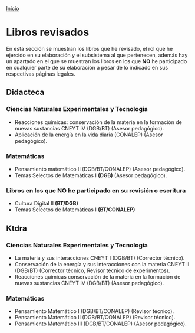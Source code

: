 [Inicio](indexesp.md)

# Libros revisados

En esta sección se muestran los libros que he revisado, el rol que he ejercido en su elaboración y el subsistema al que pertenecen, además hay un apartado en el que se muestran los libros en los que **NO** he participado en cualquier parte de su elaboración a pesar de lo indicado en sus respectivas páginas legales.

## Didacteca

### Ciencias Naturales Experimentales y Tecnología
- Reacciones químicas: conservación de la materia en la formación de nuevas sustancias CNEYT IV (DGB/BT) (Asesor pedagógico).
- Aplicación de la energía en la vida diaria (CONALEP) (Asesor pedagógico).

### Matemáticas

- Pensamiento matemático II (DGB/BT/CONALEP) (Asesor pedagógico).
- Temas Selectos de Matemáticas I **(DGB)** (Asesor pedagógico).

### Libros en los que **NO** he participado en su revisión o escritura

- Cultura Digital II **(BT/DGB)**
- Temas Selectos de Matemáticas I **(BT/CONALEP)**

## Ktdra

### Ciencias Naturales Experimentales y Tecnología

- La materia y sus interacciones CNEYT I (DGB/BT) (Corrector técnico).
- Conservación de la energía y sus interacciones con la materia CNEYT II (DGB/BT) (Corrector técnico, Revisor técnico de experimentos).
- Reacciones químicas conservación de la materia en la formación de nuevas sustancias CNEYT IV (DGB/BT) (Asesor pedagógico).

### Matemáticas

- Pensamiento Matemático I (DGB/BT/CONALEP) (Revisor técnico).
- Pensamiento Matemático II (DGB/BT/CONALEP) (Revisor técnico).
- Pensamiento Matemático III (DGB/BT/CONALEP) (Asesor pedagógico).
